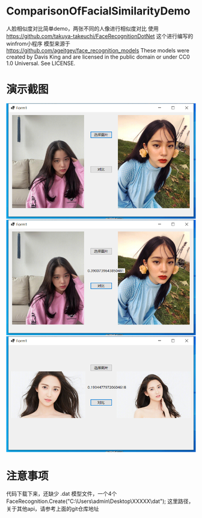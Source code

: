 # ComparisonOfFacialSimilarityDemo
人脸相似度对比简单demo，两张不同的人像进行相似度对比
使用 https://github.com/takuya-takeuchi/FaceRecognitionDotNet 这个进行编写的winfrom小程序
模型来源于 https://github.com/ageitgey/face_recognition_models  These models were created by Davis King and are licensed in the public domain or under CC0 1.0 Universal. See LICENSE.

# 演示截图
![screenshot Image](img/1.png)
![screenshot Image](img/2.png)
![screenshot Image](img/3.png)

# 注意事项
代码下载下来，还缺少 .dat 模型文件，一个4个
FaceRecognition.Create("C:\\Users\\admin\\Desktop\\XXXXX\\dat");
这里路径，关于其他api，请参考上面的git仓库地址
